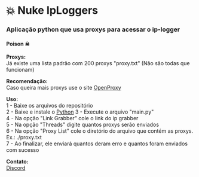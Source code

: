# 💥 Nuke IpLoggers

### Aplicação python que usa proxys para acessar o ip-logger

#### Poison ☠

**Proxys:** <br>
    Já existe uma lista padrão com 200 proxys 
    "proxy.txt" (Não são todas que funcionam)

**Recomendação:** <br>
    Caso queira mais proxys use o site [OpenProxy](https://openproxy.space/generator)

**Uso:**<br>
    1 - Baixe os arquivos do repositório <br>
    2 - Baixe e instale o [Python](https://www.python.org)
    3 - Execute o arquivo "main.py" <br>
    4 - Na opção "Link Grabber" cole o link do ip grabber <br>
    5 - Na opção "Threads" digite quantos proxys serão enviados <br>
    6 - Na opção "Proxy List" cole o diretório do arquivo que contém as proxys. Ex.: ./proxy.txt <br>
    7 - Ao finalizar, ele enviará quantos deram erro e quantos foram enviados com sucesso <br>

**Contato:** <br>
    [Discord](https://discord.com/users/508721349406228490)